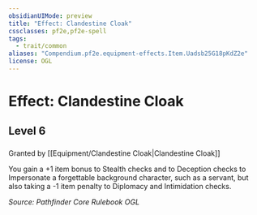 ```yaml
---
obsidianUIMode: preview
title: "Effect: Clandestine Cloak"
cssclasses: pf2e,pf2e-spell
tags:
  - trait/common
aliases: "Compendium.pf2e.equipment-effects.Item.Uadsb25G18pKdZ2e"
license: OGL
---
```

# Effect: Clandestine Cloak
## Level 6
### 






Granted by [[Equipment/Clandestine Cloak|Clandestine Cloak]]

You gain a +1 item bonus to Stealth checks and to Deception checks to Impersonate a forgettable background character, such as a servant, but also taking a -1 item penalty to Diplomacy and Intimidation checks.

*Source: Pathfinder Core Rulebook*
*OGL*